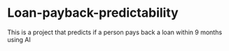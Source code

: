 # Loan-payback-predictability
This is a project that predicts if a person pays back a loan within 9 months using AI
